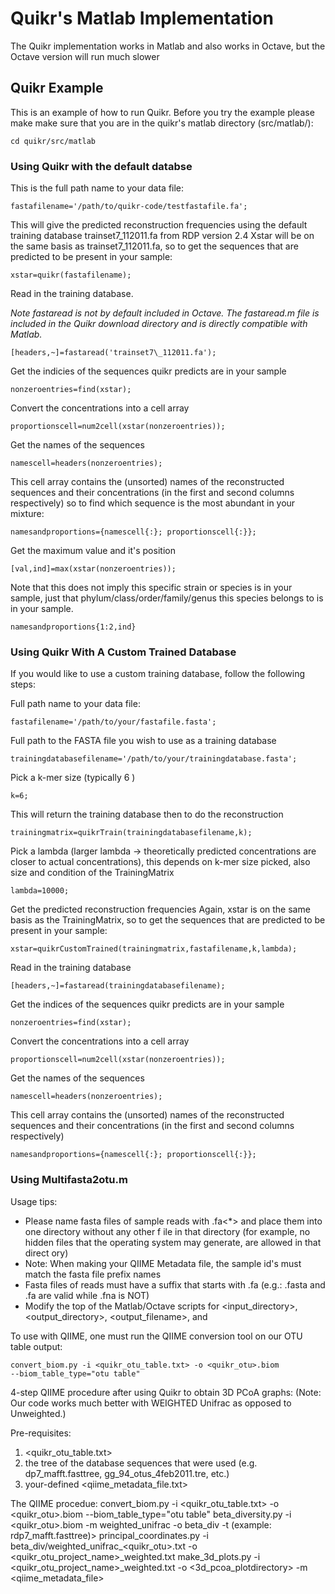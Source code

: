 # Quikr's Matlab Implementation #
The Quikr implementation works in Matlab and also works in Octave, but the
Octave version will run much slower

## Quikr Example ##
This is an example of how to run Quikr. Before you try the example please make
make sure that you are in the quikr's matlab directory (src/matlab/):

    cd quikr/src/matlab

### Using Quikr with the default databse ###
This is the full path name to your data file:

    fastafilename='/path/to/quikr-code/testfastafile.fa';

This will give the predicted reconstruction frequencies using the default
training database trainset7\_112011.fa from RDP version 2.4 Xstar will be on the
same basis as trainset7\_112011.fa, so to get the sequences that are predicted
to be present in your sample:

    xstar=quikr(fastafilename);

Read in the training database.

_Note fastaread is not by default included in Octave. The fastaread.m file is
included in the Quikr download directory and is directly compatible with
Matlab._

    [headers,~]=fastaread('trainset7\_112011.fa');


Get the indicies of the sequences quikr predicts are in your sample

    nonzeroentries=find(xstar);

Convert the concentrations into a cell array

    proportionscell=num2cell(xstar(nonzeroentries));

Get the names of the sequences

    namescell=headers(nonzeroentries);

This cell array contains the (unsorted) names of the reconstructed sequences and
their concentrations (in the first and second columns respectively) so to find
which sequence is the most abundant in your mixture:

    namesandproportions={namescell{:}; proportionscell{:}};

Get the maximum value and it's position

    [val,ind]=max(xstar(nonzeroentries));

Note that this does not imply this specific strain or species is in your sample,
just that phylum/class/order/family/genus this species belongs to is in your
sample.

    namesandproportions{1:2,ind}

### Using Quikr With A Custom Trained Database ###
If you would like to use a custom training database, follow the following steps:

Full path name to your data file: 

    fastafilename='/path/to/your/fastafile.fasta';

Full path to the FASTA file you wish to use as a training database

    trainingdatabasefilename='/path/to/your/trainingdatabase.fasta';

Pick a k-mer size (typically 6 )

    k=6;

This will return the training database then to do the reconstruction

    trainingmatrix=quikrTrain(trainingdatabasefilename,k);

Pick a lambda (larger lambda -> theoretically predicted concentrations are
closer to actual concentrations), this depends on k-mer size picked, also size
and condition of the TrainingMatrix

    lambda=10000;

Get the predicted reconstruction frequencies
Again, xstar is on the same basis as the TrainingMatrix, so to get the sequences
that are predicted to be present in your sample:

    xstar=quikrCustomTrained(trainingmatrix,fastafilename,k,lambda);

Read in the training database

    [headers,~]=fastaread(trainingdatabasefilename);

Get the indices of the sequences quikr predicts are in your sample

    nonzeroentries=find(xstar);

Convert the concentrations into a cell array

    proportionscell=num2cell(xstar(nonzeroentries));

Get the names of the sequences

    namescell=headers(nonzeroentries);

This cell array contains the (unsorted) names of the reconstructed sequences and
their concentrations (in the first and second columns respectively)

    namesandproportions={namescell{:}; proportionscell{:}};
    
### Using Multifasta2otu.m ###

Usage tips:
* Please name fasta files of sample reads with <sample id>.fa<*> and place them
  into one directory without any other f ile in that directory (for example, no
  hidden files that the operating system may generate, are allowed in that
  direct ory)
* Note: When making your QIIME Metadata file, the sample id's must match the
  fasta file prefix names
* Fasta files of reads must have a suffix that starts with .fa (e.g.: .fasta and
  .fa are valid while .fna is NOT)
* Modify the top of the Matlab/Octave scripts for <input_directory>,
  <output_directory>, <output_filename>, and <train ing_database_filename>

To use with QIIME, one must run the QIIME conversion tool on our OTU table
output:

    convert_biom.py -i <quikr_otu_table.txt> -o <quikr_otu>.biom
    --biom_table_type="otu table"


4-step QIIME procedure after using Quikr to obtain 3D PCoA graphs:
(Note: Our code works much better with WEIGHTED Unifrac as opposed to
Unweighted.)

Pre-requisites:
1. <quikr_otu_table.txt>
2. the tree of the database sequences that were used (e.g.  dp7\_mafft.fasttree,
   gg\_94\_otus\_4feb2011.tre, etc.)
3. your-defined <qiime_metadata_file.txt>

The QIIME procedue:
    convert_biom.py -i <quikr_otu_table.txt> -o <quikr_otu>.biom --biom_table_type="otu table"
    beta_diversity.py -i <quikr_otu>.biom -m weighted_unifrac -o beta_div -t <tree file> (example: rdp7_mafft.fasttree)>
    principal_coordinates.py -i beta_div/weighted_unifrac_<quikr_otu>.txt -o <quikr_otu_project_name>_weighted.txt
    make_3d_plots.py -i <quikr_otu_project_name>_weighted.txt -o <3d_pcoa_plotdirectory> -m <qiime_metadata_file>
